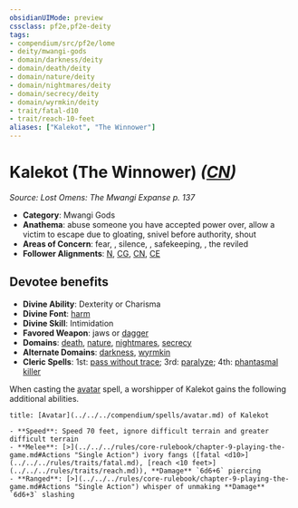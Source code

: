 ```yaml
---
obsidianUIMode: preview
cssclass: pf2e,pf2e-deity
tags:
- compendium/src/pf2e/lome
- deity/mwangi-gods
- domain/darkness/deity
- domain/death/deity
- domain/nature/deity
- domain/nightmares/deity
- domain/secrecy/deity
- domain/wyrmkin/deity
- trait/fatal-d10
- trait/reach-10-feet
aliases: ["Kalekot", "The Winnower"]
---
```

# Kalekot (The Winnower) *([CN](../../../Rules/traits/chaotic-neutral-b1.md))*  
*Source: Lost Omens: The Mwangi Expanse p. 137*  

- **Category**: Mwangi Gods
- **Anathema**: abuse someone you have accepted power over, allow a victim to escape due to gloating, snivel before authority, shout
- **Areas of Concern**: fear, , silence, , safekeeping, , the reviled
- **Follower Alignments**: [N](../../../Rules/traits/neutral-b1.md), [CG](../../../Rules/traits/chaotic-good-b1.md), [CN](../../../Rules/traits/chaotic-neutral-b1.md), [CE](../../../Rules/traits/chaotic-evil-b1.md)

## Devotee benefits

- **Divine Ability**: Dexterity or Charisma
- **Divine Font**: [harm](../../spells/harm.md)
- **Divine Skill**: Intimidation
- **Favored Weapon**: jaws or [dagger](../../equipment/items/dagger.md)
- **Domains**: [death](../domains.md#Death), [nature](../domains.md#Nature), [nightmares](../domains.md#Nightmares), [secrecy](../domains.md#Secrecy)
- **Alternate Domains**: [darkness](../domains.md#Darkness), [wyrmkin](../domains.md#Wyrmkin)
- **Cleric Spells**: 1st: [pass without trace](../../spells/pass-without-trace.md); 3rd: [paralyze](../../spells/paralyze.md); 4th: [phantasmal killer](../../spells/phantasmal-killer.md)

When casting the [avatar](../../spells/avatar.md) spell, a worshipper of Kalekot gains the following additional abilities.

```ad-embed-avatar
title: [Avatar](../../../compendium/spells/avatar.md) of Kalekot

- **Speed**: Speed 70 feet, ignore difficult terrain and greater difficult terrain
- **Melee**: [>](../../../rules/core-rulebook/chapter-9-playing-the-game.md#Actions "Single Action") ivory fangs ([fatal <d10>](../../../rules/traits/fatal.md), [reach <10 feet>](../../../rules/traits/reach.md)), **Damage** `6d6+6` piercing
- **Ranged**: [>](../../../rules/core-rulebook/chapter-9-playing-the-game.md#Actions "Single Action") whisper of unmaking **Damage** `6d6+3` slashing
```
